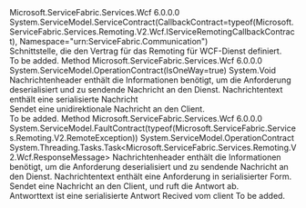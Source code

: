 <Type Name="IServiceRemotingContract" FullName="Microsoft.ServiceFabric.Services.Remoting.V2.Wcf.IServiceRemotingContract">
  <TypeSignature Language="C#" Value="public interface IServiceRemotingContract" />
  <TypeSignature Language="ILAsm" Value=".class public interface auto ansi abstract IServiceRemotingContract" />
  <TypeSignature Language="DocId" Value="T:Microsoft.ServiceFabric.Services.Remoting.V2.Wcf.IServiceRemotingContract" />
  <TypeSignature Language="VB.NET" Value="Public Interface IServiceRemotingContract" />
  <TypeSignature Language="F#" Value="type IServiceRemotingContract = interface" />
  <AssemblyInfo>
    <AssemblyName>Microsoft.ServiceFabric.Services.Wcf</AssemblyName>
    <AssemblyVersion>6.0.0.0</AssemblyVersion>
  </AssemblyInfo>
  <Interfaces />
  <Attributes>
    <Attribute>
      <AttributeName>System.ServiceModel.ServiceContract(CallbackContract=typeof(Microsoft.ServiceFabric.Services.Remoting.V2.Wcf.IServiceRemotingCallbackContract), Namespace="urn:ServiceFabric.Communication")</AttributeName>
    </Attribute>
  </Attributes>
  <Docs>
    <summary>
               Schnittstelle, die den Vertrag für das Remoting für WCF-Dienst definiert.
            </summary>
    <remarks>To be added.</remarks>
  </Docs>
  <Members>
    <Member MemberName="OneWayMessage">
      <MemberSignature Language="C#" Value="public void OneWayMessage (ArraySegment&lt;byte&gt; messageHeaders, System.Collections.Generic.IEnumerable&lt;ArraySegment&lt;byte&gt;&gt; requestBody);" />
      <MemberSignature Language="ILAsm" Value=".method public hidebysig newslot virtual instance void OneWayMessage(valuetype System.ArraySegment`1&lt;unsigned int8&gt; messageHeaders, class System.Collections.Generic.IEnumerable`1&lt;valuetype System.ArraySegment`1&lt;unsigned int8&gt;&gt; requestBody) cil managed" />
      <MemberSignature Language="DocId" Value="M:Microsoft.ServiceFabric.Services.Remoting.V2.Wcf.IServiceRemotingContract.OneWayMessage(System.ArraySegment{System.Byte},System.Collections.Generic.IEnumerable{System.ArraySegment{System.Byte}})" />
      <MemberSignature Language="VB.NET" Value="Public Sub OneWayMessage (messageHeaders As ArraySegment(Of Byte), requestBody As IEnumerable(Of ArraySegment(Of Byte)))" />
      <MemberSignature Language="F#" Value="abstract member OneWayMessage : ArraySegment&lt;byte&gt; * seq&lt;ArraySegment&lt;byte&gt;&gt; -&gt; unit" Usage="iServiceRemotingContract.OneWayMessage (messageHeaders, requestBody)" />
      <MemberType>Method</MemberType>
      <AssemblyInfo>
        <AssemblyName>Microsoft.ServiceFabric.Services.Wcf</AssemblyName>
        <AssemblyVersion>6.0.0.0</AssemblyVersion>
      </AssemblyInfo>
      <Attributes>
        <Attribute>
          <AttributeName>System.ServiceModel.OperationContract(IsOneWay=true)</AttributeName>
        </Attribute>
      </Attributes>
      <ReturnValue>
        <ReturnType>System.Void</ReturnType>
      </ReturnValue>
      <Parameters>
        <Parameter Name="messageHeaders" Type="System.ArraySegment&lt;System.Byte&gt;" />
        <Parameter Name="requestBody" Type="System.Collections.Generic.IEnumerable&lt;System.ArraySegment&lt;System.Byte&gt;&gt;" />
      </Parameters>
      <Docs>
        <param name="messageHeaders">Nachrichtenheader enthält die Informationen benötigt, um die Anforderung deserialisiert und zu sendende Nachricht an den Dienst.</param>
        <param name="requestBody"> Nachrichtentext enthält eine serialisierte Nachricht</param>
        <summary>
               Sendet eine unidirektionale Nachricht an den Client.
            </summary>
        <remarks>To be added.</remarks>
      </Docs>
    </Member>
    <Member MemberName="RequestResponseAsync">
      <MemberSignature Language="C#" Value="public System.Threading.Tasks.Task&lt;Microsoft.ServiceFabric.Services.Remoting.V2.Wcf.ResponseMessage&gt; RequestResponseAsync (ArraySegment&lt;byte&gt; messageHeaders, System.Collections.Generic.IEnumerable&lt;ArraySegment&lt;byte&gt;&gt; requestBody);" />
      <MemberSignature Language="ILAsm" Value=".method public hidebysig newslot virtual instance class System.Threading.Tasks.Task`1&lt;class Microsoft.ServiceFabric.Services.Remoting.V2.Wcf.ResponseMessage&gt; RequestResponseAsync(valuetype System.ArraySegment`1&lt;unsigned int8&gt; messageHeaders, class System.Collections.Generic.IEnumerable`1&lt;valuetype System.ArraySegment`1&lt;unsigned int8&gt;&gt; requestBody) cil managed" />
      <MemberSignature Language="DocId" Value="M:Microsoft.ServiceFabric.Services.Remoting.V2.Wcf.IServiceRemotingContract.RequestResponseAsync(System.ArraySegment{System.Byte},System.Collections.Generic.IEnumerable{System.ArraySegment{System.Byte}})" />
      <MemberSignature Language="VB.NET" Value="Public Function RequestResponseAsync (messageHeaders As ArraySegment(Of Byte), requestBody As IEnumerable(Of ArraySegment(Of Byte))) As Task(Of ResponseMessage)" />
      <MemberSignature Language="F#" Value="abstract member RequestResponseAsync : ArraySegment&lt;byte&gt; * seq&lt;ArraySegment&lt;byte&gt;&gt; -&gt; System.Threading.Tasks.Task&lt;Microsoft.ServiceFabric.Services.Remoting.V2.Wcf.ResponseMessage&gt;" Usage="iServiceRemotingContract.RequestResponseAsync (messageHeaders, requestBody)" />
      <MemberType>Method</MemberType>
      <AssemblyInfo>
        <AssemblyName>Microsoft.ServiceFabric.Services.Wcf</AssemblyName>
        <AssemblyVersion>6.0.0.0</AssemblyVersion>
      </AssemblyInfo>
      <Attributes>
        <Attribute>
          <AttributeName>System.ServiceModel.FaultContract(typeof(Microsoft.ServiceFabric.Services.Remoting.V2.RemoteException))</AttributeName>
        </Attribute>
        <Attribute>
          <AttributeName>System.ServiceModel.OperationContract</AttributeName>
        </Attribute>
      </Attributes>
      <ReturnValue>
        <ReturnType>System.Threading.Tasks.Task&lt;Microsoft.ServiceFabric.Services.Remoting.V2.Wcf.ResponseMessage&gt;</ReturnType>
      </ReturnValue>
      <Parameters>
        <Parameter Name="messageHeaders" Type="System.ArraySegment&lt;System.Byte&gt;" />
        <Parameter Name="requestBody" Type="System.Collections.Generic.IEnumerable&lt;System.ArraySegment&lt;System.Byte&gt;&gt;" />
      </Parameters>
      <Docs>
        <param name="messageHeaders">Nachrichtenheader enthält die Informationen benötigt, um die Anforderung deserialisiert und zu sendende Nachricht an den Dienst.</param>
        <param name="requestBody"> Nachrichtentext enthält eine Anforderung in serialisierter Form.</param>
        <summary>
               Sendet eine Nachricht an den Client, und ruft die Antwort ab.
            </summary>
        <returns>Antworttext ist eine serialisierte Antwort Recived vom client</returns>
        <remarks>To be added.</remarks>
      </Docs>
    </Member>
  </Members>
</Type>